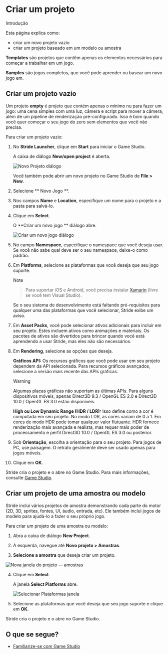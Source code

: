 # Criar um projeto

<span class="badge text-bg-primary">Introdução</span>

Esta página explica como:

* criar um novo projeto vazio
* criar um projeto baseado em um modelo ou amostra

**Templates** são projetos que contêm apenas os elementos necessários para começar a trabalhar em um jogo.

**Samples** são jogos completos, que você pode aprender ou basear um novo jogo em.

## Criar um projeto vazio

Um projeto **empty** é projeto que contém apenas o mínimo nu para fazer um jogo: uma cena simples com uma luz, câmera e script para mover a câmera, além de um pipeline de renderização pré-configurado. Isso é bom quando você quer começar o seu jogo do zero sem elementos que você não precisa.

Para criar um projeto vazio:

1. No **Stride Launcher**, clique em **Start** para iniciar o Game Studio.

   A caixa de diálogo **New/open project** é aberta.

   ![ Novo Projeto diálogo](media/create-project-new-open-project-window.png)

   Você também pode abrir um novo projeto no Game Studio de **File > New**.

2. Selecione ** Novo Jogo **.

3. Nos campos **Name** e **Location**, especifique um nome para o projeto e a pasta para salvá-lo.

4. Clique em **Select**.

   O **Criar um novo jogo ** diálogo abre.

   ![Criar um novo jogo diálogo](media/create-project-create-new-game.png)

5. No campo **Namespace**, especifique o namespace que você deseja usar. Se você não sabe qual deve ser o seu namespace, deixe-o como padrão.

6. Em **Platforms**, selecione as plataformas que você deseja que seu jogo suporte.

   > [!Note]
   > > Para suportar iOS e Android, você precisa instalar <a href="https://www.xamarin.com/studio" target="_blank">Xamarin</a> (livre se você tem Visual Studio).

   Se o seu sistema de desenvolvimento está faltando pré-requisitos para qualquer uma das plataformas que você selecionar, Stride exibe um aviso.

7. Em **Asset Packs**, você pode selecionar ativos adicionais para incluir em seu projeto. Estes incluem ativos como animações e materiais. Os pacotes de ativos são divertidos para brincar quando você está aprendendo a usar Stride, mas eles não são necessários.

8. Em **Rendering**, selecione as opções que deseja.

   **Gráficos API:** Os recursos gráficos que você pode usar em seu projeto dependem da API selecionada. Para recursos gráficos avançados, selecione a versão mais recente das APIs gráficas.

   > [!Warning]
   > Algumas placas gráficas não suportam as últimas APIs. Para alguns dispositivos móveis, apenas Direct3D 9.3 / OpenGL ES 2.0 e Direct3D 10.0 / OpenGL ES 3.0 estão disponíveis.

   **High ou Low Dynamic Range (HDR / LDR):** Isso define como a cor é computada em seu projeto. No modo LDR, as cores variam de 0 a 1. Em cores de modo HDR pode tomar qualquer valor flutuante. HDR fornece renderização mais avançada e realista, mas requer mais poder de processamento e perfil Direct3D 10.0 / OpenGL ES 3.0 ou posterior.

9. Sob **Orientação**, escolha a orientação para o seu projeto. Para jogos de PC, use paisagem. O retrato geralmente deve ser usado apenas para jogos móveis.

10. Clique em **OK**.

Stride cria o projeto e o abre no Game Studio. Para mais informações, consulte [Game Studio](../game-studio/index.md).

## Criar um projeto de uma amostra ou modelo

Stride inclui vários projetos de amostra demonstrando cada parte do motor (2D, 3D, sprites, fontes, UI, áudio, entrada, etc). Ele também inclui jogos de modelo para ajudá-lo a fazer o seu próprio jogo.

Para criar um projeto de uma amostra ou modelo:

1. Abra a caixa de diálogo **New Project**.

2. À esquerda, navegue até **Novo projeto > Amostras**.

3. **Selecione a amostra** que deseja criar um projeto.

![Nova janela do projeto — amostras](media/create-project-new-open-project-samples.png)

4. Clique em **Select**.

   A janela **Select Platforms** abre.

   ![Selecionar Plataformas janela](media/create-project-select-platform.png)

5. Selecione as plataformas que você deseja que seu jogo suporte e clique em **OK**.

Stride cria o projeto e o abre no Game Studio.

## O que se segue?

* [Familiarize-se com Game Studio](../game-studio/index.md)